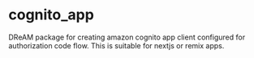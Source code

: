 # cognito_app

DReAM package for creating amazon cognito app client
configured for authorization code flow.
This is suitable for nextjs or remix apps.
